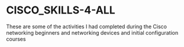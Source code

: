 # CISCO_SKILLS-4-ALL
These are some of the activities I had completed during the Cisco networking beginners and networking devices and initial configuration courses

